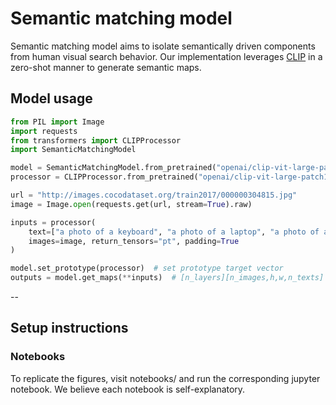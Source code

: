 # Semantic matching model

Semantic matching model aims to isolate semantically driven components from human visual search behavior. Our implementation leverages [CLIP](https://arxiv.org/abs/2103.00020) in a zero-shot manner to generate semantic maps.


## Model usage

```python
from PIL import Image
import requests
from transformers import CLIPProcessor
import SemanticMatchingModel

model = SemanticMatchingModel.from_pretrained("openai/clip-vit-large-patch14")
processor = CLIPProcessor.from_pretrained("openai/clip-vit-large-patch14")

url = "http://images.cocodataset.org/train2017/000000304815.jpg"
image = Image.open(requests.get(url, stream=True).raw)

inputs = processor(
    text=["a photo of a keyboard", "a photo of a laptop", "a photo of a mouse"], 
    images=image, return_tensors="pt", padding=True
)

model.set_prototype(processor)  # set prototype target vector
outputs = model.get_maps(**inputs)  # [n_layers][n_images,h,w,n_texts] matching maps
```

--

## Setup instructions

### Notebooks
To replicate the figures, visit notebooks/ and run the corresponding jupyter notebook. We believe each notebook is self-explanatory.
